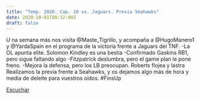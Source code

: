 ```yaml
---
title: "Temp. 2020. Cap. 10 vs. Jaguars. Previa Seahawks"
date: 2020-10-01T00:32:00Z
draft: false
---
```


U na semana más nos visita @Maste_Tigrillo, y acompaña a @HugoManero1 y @YardaSpain en el programa de la victoria frente a Jaguars del TNF.
-La OL apunta elite. Solomon Kindley es una bestia
-Confirmado Gaskins RB1, pero sigue faltando algo
-Fitzpatrick deslumbra, pero el game plan le pone freno.
-Mejora la defensa, pero los LB preocupan. Roberts flojea y lastra 
Realizamos la previa frente a Seahawks, y os dejamos algo más de hora y media de deleite para vuestros oidos. #FinsUp

[Escuchar](https://www.ivoox.com/temp-2020-cap-10-vs-jaguars-previa-seahawks-audios-mp3_rf_57311096_1.html)
